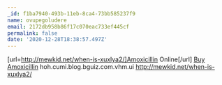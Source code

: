 ```yaml
---
_id: f1ba7940-493b-11eb-8ca4-73bb585237f9
name: ovupegoludere
email: 2172db958b86f17c070eac733ef445cf
permalink: false
date: '2020-12-28T18:38:57.497Z'
---
```

[url=http://mewkid.net/when-is-xuxlya2/]Amoxicillin Online[/url] <a href="http://mewkid.net/when-is-xuxlya2/">Buy Amoxicillin</a> hoh.cumi.blog.bguiz.com.vhm.ui http://mewkid.net/when-is-xuxlya2/
